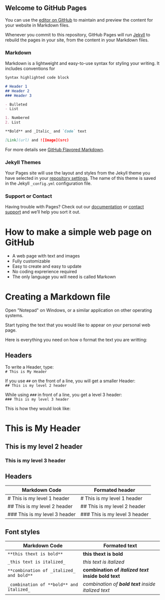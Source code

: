 ## Welcome to GitHub Pages

You can use the [editor on GitHub](https://github.com/antzm/code-test/edit/master/README.md) to maintain and preview the content for your website in Markdown files.

Whenever you commit to this repository, GitHub Pages will run [Jekyll](https://jekyllrb.com/) to rebuild the pages in your site, from the content in your Markdown files.

### Markdown

Markdown is a lightweight and easy-to-use syntax for styling your writing. It includes conventions for

```markdown
Syntax highlighted code block

# Header 1
## Header 2
### Header 3

- Bulleted
- List

1. Numbered
2. List

**Bold** and _Italic_ and `Code` text

[Link](url) and ![Image](src)
```

For more details see [GitHub Flavored Markdown](https://guides.github.com/features/mastering-markdown/).

### Jekyll Themes

Your Pages site will use the layout and styles from the Jekyll theme you have selected in your [repository settings](https://github.com/antzm/code-test/settings). The name of this theme is saved in the Jekyll `_config.yml` configuration file.

### Support or Contact

Having trouble with Pages? Check out our [documentation](https://help.github.com/categories/github-pages-basics/) or [contact support](https://github.com/contact) and we’ll help you sort it out.

# How to make a simple web page on GitHub

* A web page with text and images
* Fully customizable
* Easy to create and easy to update
* No coding exprerience required
* The only language you will need is called Markown

# Creating a Markdown file

Open "Notepad" on Windows, or a similar application on other operating systems.

Start typing the text that you would like to appear on your personal web page.

Here is everything you need on how o format the text you are writting:

## Headers

To write a Header, type:   
`# This is My Header`  

If you use `##` on the front of a line, you will get a smaller Header:  
`## This is my level 2 header`  

While using `###` in front of a line, you get a level 3 header:  
`### This is my level 3 header`

This is how they would look like:

# This is My Header
## This is my level 2 header
### This is my level 3 header


## Headers

Markdown Code | Formated header
--------------|-----------------
# This is my level 1 header | # This is my level 1 header
## This is my level 2 header | ## This is my level 2 header
### This is my level 3 header | ### This is my level 3 header


## Font styles

Markdown Code | Formated text
--------------|--------------
`**this thext is bold**`  | **this thext is bold**
`_this text is italized_` | _this text is italized_
`**combination of _italized_ and bold**` | **combination of _italized text_ inside bold text**
`_combination of **bold** and italized_` | _combination of **bold text** inside italized text_

